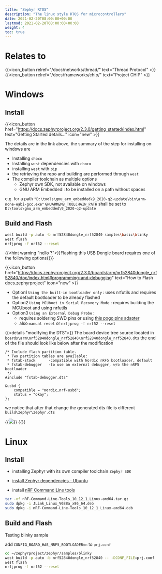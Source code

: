 ```yaml
---
title: "Zephyr RTOS"
description: "The linux style RTOS for microcontrollers"
date: 2021-02-20T08:00:00+00:00
lastmod: 2021-02-20T08:00:00+00:00
weight: 4
toc: true
---
```

# Relates to
{{<icon_button relref="/docs/networks/thread/" text="Thread Protocol" >}}
{{<icon_button relref="/docs/frameworks/chip/" text="Project CHIP" >}}

# Windows
## Install
{{<icon_button href="https://docs.zephyrproject.org/2.3.0/getting_started/index.html" text="Getting Started details..."  icon="new" >}}

The details are in the link above, the summary of the step for installing on windows are
* Installing `choco`
* Installing `west` dependencies with `choco`
* installing `west` with `pip`
* the retrieving the repo and building are performed through `west`
* The compiler toolchain as multiple options
  * Zephyr own SDK, not available on windows
  * GNU ARM Embedded : to be installed on a path without spaces

e.g. for a path `"D:\tools\gnu_arm_embedded\9_2020-q2-update\bin\arm-none-eabi-gcc.exe"` `GNUARMEMB_TOOLCHAIN_PATH` shall be set to `D:\tools\gnu_arm_embedded\9_2020-q2-update`

## Build and Flash
```bash
west build -p auto -b nrf52840dongle_nrf52840 samples\basic\blinky
west flash
nrfjprog -f nrf52 --reset
```
{{<hint warning "hello ?">}}Flashing this USB Dongle board requires one of the following options{{</hint>}}

{{<icon_button href="https://docs.zephyrproject.org/2.3.0/boards/arm/nrf52840dongle_nrf52840/doc/index.html#programming-and-debugging" text="How to Flash docs.zephyrproject"  icon="new" >}}

* Option1 `Using the built-in bootloader only` : uses nrfutils and requires the default bootloader to be already flashed
* Option2 `Using MCUboot in Serial Recovery Mode` : requires building the MCUboot and using nrfutils
* Option3 `Using an External Debug Probe` :
  * requires soldering SWD pins or using [this pogo pins adapter](/docs/microcontrollers/nrf52/usb_dongle/#pogo-pin-adapter)
  * also `manual reset` or `nrfjprog -f nrf52 --reset`

{{<details "modifying the DTS">}}
The board device tree source located in `boards\arm\nrf52840dongle_nrf52840\nrf52840dongle_nrf52840.dts`
the end of the file should look like below after the modification
```
/* Include flash partition table.
 * Two partition tables are available:
 * fstab-stock		-compatible with Nordic nRF5 bootloader, default
 * fstab-debugger	-to use an external debugger, w/o the nRF5 bootloader
 */
#include "fstab-debugger.dts"

&usbd {
	compatible = "nordic,nrf-usbd";
	status = "okay";
};
```
we notice that after that change the generated dts file is different `build\zephyr\zephyr.dts`

{{<image src="/images/thread_sensortag/west_dts.png" >}}
{{</details>}}

# Linux
## Install
* installing Zephyr with its own compiler toolchain `Zephyr SDK`

* [install Zephyr dependencies - Ubuntu](https://developer.nordicsemi.com/nRF_Connect_SDK/doc/latest/zephyr/getting_started/index.html#install-required-tools)
* install [nRF Command Line tools](https://www.nordicsemi.com/Software-and-tools/Development-Tools/nRF-Command-Line-Tools/Download#infotabs)

```bash
tar -xf nRF-Command-Line-Tools_10_12_1_Linux-amd64.tar.gz
sudo dpkg -i JLink_Linux_V688a_x86_64.deb
sudo dpkg -i nRF-Command-Line-Tools_10_12_1_Linux-amd64.deb
```
## Build and Flash

Testing blinky sample

add `CONFIG_BOARD_HAS_NRF5_BOOTLOADER=n` to `prj.conf`

```bash
cd ~/zephyrproject/zephyr/samples/blinky
west build -p auto -b nrf52840dongle_nrf52840 -- -DCONF_FILE=prj.conf
west flash
nrfjprog -f nrf52 --reset
```
